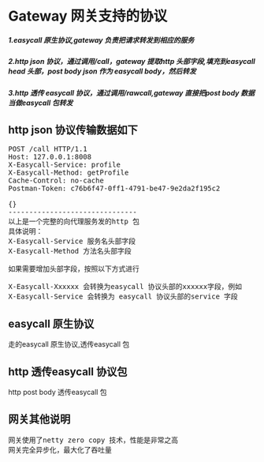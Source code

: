 Gateway 网关支持的协议
=================

##### 1.easycall 原生协议,gateway 负责把请求转发到相应的服务
##### 2.http json 协议，通过调用/call，gateway 提取http 头部字段,填充到easycall head 头部，post body json 作为 easycall body，然后转发
##### 3.http 透传 easycall 协议，通过调用/rawcall,gateway 直接把post body 数据当做easycall 包转发

http json 协议传输数据如下
-------------------------
<pre>
POST /call HTTP/1.1
Host: 127.0.0.1:8008
X-Easycall-Service: profile
X-Easycall-Method: getProfile
Cache-Control: no-cache
Postman-Token: c76b6f47-0ff1-4791-be47-9e2da2f195c2

{}
-------------------------------
以上是一个完整的向代理服务发的http 包
具体说明：
X-Easycall-Service 服务名头部字段
X-Easycall-Method 方法名头部字段

如果需要增加头部字段，按照以下方式进行

X-Easycall-Xxxxxx 会转换为easycall 协议头部的xxxxxx字段，例如
X-Easycall-Service 会转换为 easycall 协议头部的service 字段
</pre>

easycall 原生协议
-----------------
走的easycall 原生协议,透传easycall 包

http 透传easycall 协议包
----------------------
http post body 透传easycall 包

网关其他说明
----------
<pre>
网关使用了netty zero copy 技术，性能是非常之高
网关完全异步化，最大化了吞吐量
</pre>
